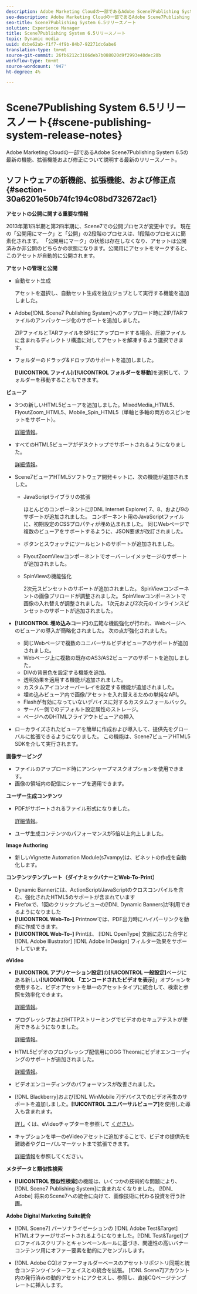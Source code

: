```yaml
---
description: Adobe Marketing Cloudの一部であるAdobe Scene7Publishing System 6.5の最新の機能、拡張機能および修正について説明する最新のリリースノート。
seo-description: Adobe Marketing Cloudの一部であるAdobe Scene7Publishing System 6.5の最新の機能、拡張機能および修正について説明する最新のリリースノート。
seo-title: Scene7Publishing System 6.5リリースノート
solution: Experience Manager
title: Scene7Publishing System 6.5リリースノート
topic: Dynamic media
uuid: dcbe62ab-f1f7-4f9b-84b7-92271dc6abe6
translation-type: tm+mt
source-git-commit: 26fb6212c3106deb7b088020d9f2993e40dec20b
workflow-type: tm+mt
source-wordcount: '947'
ht-degree: 4%

---
```



# Scene7Publishing System 6.5リリースノート{#scene-publishing-system-release-notes}

Adobe Marketing Cloudの一部であるAdobe Scene7Publishing System 6.5の最新の機能、拡張機能および修正について説明する最新のリリースノート。

## ソフトウェアの新機能、拡張機能、および修正点{#section-30a6201e50b74fc194c08bd732672ac1}

**アセットの公開に関する重要な情報**

2013年第1四半期と第2四半期に、Scene7での公開プロセスが変更中です。 現在の「公開用にマーク」と「公開」の2段階のプロセスは、1段階のプロセスに簡素化されます。 「公開用にマーク」の状態は存在しなくなり、アセットは公開済みか非公開のどちらかの状態になります。公開用にアセットをマークすると、このアセットが自動的に公開されます。

**アセットの管理と公開**

* 自動セット生成

   アセットを選択し、自動セット生成を独立ジョブとして実行する機能を追加しました。
* Adobe[!DNL Scene7 Publishing System]へのアップロード時にZIP/TARファイルのアンパッケージ化のサポートを追加しました。

   ZIPファイルとTARファイルをSPSにアップロードする場合、圧縮ファイルに含まれるディレクトリ構造に対してアセットを解凍するよう選択できます。

* フォルダーのドラッグ&amp;ドロップのサポートを追加しました。

   **[!UICONTROL ファイル]**/**[!UICONTROL フォルダーを移動]**&#x200B;を選択して、フォルダーを移動することもできます。

**ビューア**

* 3つの新しいHTML5ビューアを追加しました。MixedMedia_HTML5、FlyoutZoom_HTML5、Mobile_Spin_HTML5（単軸と多軸の両方のスピンセットをサポート）。

   [詳細情報](http://help.adobe.com/en_US/scene7/using/WS6E593DEA-7D81-4cd6-84B0-85E8BB274176.html#WS1c46793299cf21d77e926d1613177f0a020-8000.html)。
* すべてのHTML5ビューアがデスクトップでサポートされるようになりました。

   [詳細情報](http://help.adobe.com/en_US/scene7/using/WS6E593DEA-7D81-4cd6-84B0-85E8BB274176.html#WS1c46793299cf21d77e926d1613177f0a020-8000.html)。
* Scene7ビューアHTML5ソフトウェア開発キットに、次の機能が追加されました。

   * JavaScriptライブラリの拡張

      ほとんどのコンポーネントに[!DNL Internet Explorer] 7、8、および9のサポートが追加されました。 コンポーネント用のJavaScriptファイルに、初期設定のCSSプロパティが埋め込まれました。 同じWebページで複数のビューアをサポートするように、JSON要求が改訂されました。
   * ボタンとスウォッチにツールヒントのサポートが追加されました。
   * FlyoutZoomViewコンポーネントでオーバーレイメッセージのサポートが追加されました。
   * SpinViewの機能強化

      2次元スピンセットのサポートが追加されました。 SpinViewコンポーネントの画像プリロードが調整されました。 SpinViewコンポーネントで画像の入れ替えが調整されました。 1次元および2次元のインラインスピンセットのサポートが追加されました。

* **[!UICONTROL 埋め込みコード]**&#x200B;の広範な機能強化が行われ、Webページへのビューアの導入が簡略化されました。 次の点が強化されました。

   * 同じWebページで複数のユニバーサルビデオビューアのサポートが追加されました。
   * Webページ上に複数の既存のAS3/AS2ビューアのサポートを追加しました。
   * DIVの背景色を設定する機能を追加。
   * 透明効果を適用する機能が追加されました。
   * カスタムアイコンオーバーレイを設定する機能が追加されました。
   * 埋め込みビューア内で画像/アセットを入れ替えるための単純なAPI。
   * Flashが有効になっていないデバイスに対するカスタムフォールバック。
   * サーバー側でのデフォルト設定属性のストレージ。
   * ページへのDHTMLフライアウトビューアの挿入

* ローカライズされたビューアを簡単に作成および導入して、提供先をグローバルに拡張できるようになりました。 この機能は、Scene7ビューアHTML5 SDKを介して実行されます。

**画像サービング**

* ファイルのアップロード時にアンシャープマスクオプションを使用できます。
* 画像の領域内の配信にシャープを適用できます。

**ユーザー生成コンテンツ**

* PDFがサポートされるファイル形式になりました。

   [詳細情報](http://help.adobe.com/en_US/scene7/using/WSe8b0455615e2dc47-2df907a712f31201b35-8000.html)。
* ユーザ生成コンテンツのパフォーマンスが5倍以上向上しました。

**Image Authoring**

* 新しいVignette Automation Module(s7vampy)は、ビネットの作成を自動化します。

**コンテンツテンプレート（ダイナミックバナーとWeb-To-Print）**

* Dynamic Bannerには、ActionScript/JavaScriptのクロスコンパイルを含む、強化されたHTML5のサポートが含まれています
* Firefoxで、1回のクリックプレビューの[!DNL Dynamic Banners]が利用できるようになりました
* **[!UICONTROL Web-To-]** Printnowでは、PDF出力時にハイパーリンクを動的に作成できます。
* **[!UICONTROL Web-To-]** Printは、 [!DNL OpenType] 文脈に応じた合字と [!DNL Adobe Illustrator]  [!DNL Adobe InDesign] フィルター効果をサポートしています。

**eVideo**

* **[!UICONTROL アプリケーション設定]**&#x200B;の&#x200B;**[!UICONTROL 一般設定]**&#x200B;ページにある新しい&#x200B;**[!UICONTROL 「エンコードされたビデオを表示]**」オプションを使用すると、ビデオアセットを単一のアセットタイプに統合して、検索と参照を効率化できます。

   [詳細情報](http://help.adobe.com/en_US/scene7/using/WSCCBA9D3A-06A3-4f29-AF6B-36CBB2A655F1.html)。

* プログレッシブおよびHTTPストリーミングでビデオのセキュアテストが使用できるようになりました。

   [詳細情報](http://help.adobe.com/en_US/scene7/using/WSd968ca97bf01df72-5efde3a123268dd80f5-8000.html)。
* HTML5ビデオのプログレッシブ配信用にOGG Theoraにビデオエンコーディングのサポートが追加されました。

   [詳細情報](http://help.adobe.com/en_US/scene7/using/WSE86ACF2B-BD50-4c48-A1D7-9CD4405B62D0.html#WS1c46793299cf21d7-39fae9c1131ba8968f7-7fff.html)。
* ビデオエンコーディングのパフォーマンスが改善されました。
* [!DNL Blackberry]および[!DNL WinMobile 7]デバイスでのビデオ再生のサポートを追加しました。**[!UICONTROL ユニバーサルビューア]**&#x200B;を使用した導入も含まれます。

   [詳し](http://help.adobe.com/en_US/scene7/using/WS6E593DEA-7D81-4cd6-84B0-85E8BB274176.html#WS1c46793299cf21d77e926d1613177f0a020-8000.html) くは、eVideoチャプターを参照して [ください](http://help.adobe.com/en_US/scene7/using/WS53492AE1-6029-45d8-BF80-F4B5CF33EB08.html)。

* キャプションを単一のeVideoアセットに追加することで、ビデオの提供先を難聴者やグローバルマーケットまで拡張できます。

   [詳細情報](http://help.adobe.com/en_US/scene7/using/WS98ca2e6790647c06-6f6f53e137b959f094-8000.html)を参照してください。

**メタデータと類似性検索**

* **[!UICONTROL 類似性検索]**&#x200B;の機能は、いくつかの技術的な問題により、[!DNL Scene7 Publishing System]に含まれなくなりました。 [!DNL Adobe] 将来のScene7への統合に向けて、画像技術に代わる投資を行う計画。

**Adobe Digital Marketing Suite統合**

* [!DNL Scene7] パーソナライゼーションの [!DNL Adobe Test&Target] HTMLオファーがサポートされるようになりました。[!DNL Test&Target]プロファイルスクリプトとキャンペーンルールに基づき、関連性の高いバナーコンテンツ用にオファー要素を動的にアセンブルします。

* [!DNL Adobe CQ]オファーフォルダーベースのアセットリポジトリ同期と統合コンテンツインターフェイスとの統合を拡張。 [!DNL Scene7]アカウント内の発行済みの動的アセットにアクセスし、参照し、直接CQページテンプレートに挿入します。


